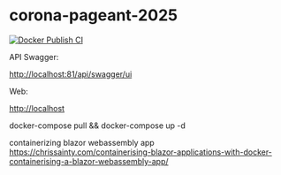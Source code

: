 # corona-pageant-2025

[![Docker Publish CI](https://github.com/glensouza/corona-pageant-2025/actions/workflows/docker-publish.yml/badge.svg)](https://github.com/glensouza/corona-pageant-2025/actions/workflows/docker-publish.yml)

API Swagger:

<http://localhost:81/api/swagger/ui>

Web:

<http://localhost>

docker-compose pull && docker-compose up -d

containerizing blazor webassembly app
<https://chrissainty.com/containerising-blazor-applications-with-docker-containerising-a-blazor-webassembly-app/>
